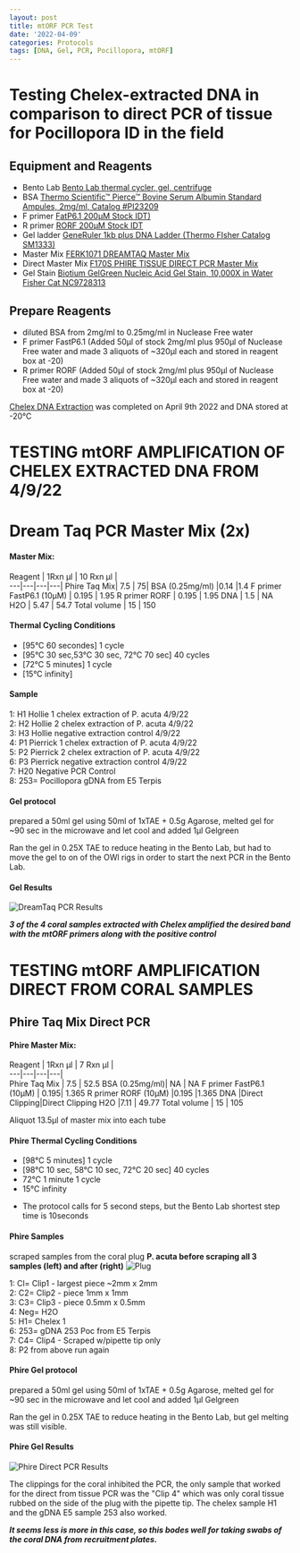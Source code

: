 ```yaml
---
layout: post
title: mtORF PCR Test
date: '2022-04-09'
categories: Protocols
tags: [DNA, Gel, PCR, Pocillopora, mtORF]
---
```

# Testing Chelex-extracted DNA in comparison to direct PCR of tissue for Pocillopora ID in the field

## Equipment and Reagents
- Bento Lab [Bento Lab thermal cycler, gel, centrifuge](https://bento.bio/)
- BSA	[Thermo Scientific™ Pierce™ Bovine Serum Albumin Standard Ampules, 2mg/ml, Catalog #PI23209](https://www.fishersci.com/shop/products/pierce-bovine-serum-albumin-standards-2/PI23209#?keyword=PI23209)
- F primer [FatP6.1 200µM Stock IDT)](https://github.com/hputnam/Putnam_Lab_Notebook/blob/master/images/Fatp6.1_IDT_Spec_328104852.pdf) 
- R primer [RORF 200µM Stock IDT](https://github.com/hputnam/Putnam_Lab_Notebook/blob/master/images/RORF_IDT_Spec_328104853.pdf)    
- Gel ladder [GeneRuler 1kb plus DNA Ladder (Thermo FIsher Catalog SM1333)](https://github.com/hputnam/Putnam_Lab_Notebook/blob/master/images/SM1333_GeneRuler_1kb_Plus_DNALadder.pdf)       
- Master Mix [FERK1071 DREAMTAQ Master Mix](https://github.com/hputnam/Putnam_Lab_Notebook/blob/master/images/MAN0012702_DreamTaq_K1071_UG.pdf)   
- Direct Master Mix [F170S PHIRE TISSUE DIRECT PCR Master Mix](https://github.com/hputnam/Putnam_Lab_Notebook/blob/master/images/F-170_QR_TS_5_Phire_PCR_Mix.pdf)  
- Gel Stain [Biotium GelGreen Nucleic Acid Gel Stain, 10,000X in Water Fisher Cat NC9728313](https://www.fishersci.com/shop/products/gel-green-stain-5ml/NC9728313#?keyword=NC9728313)


## Prepare Reagents
- diluted BSA from 2mg/ml to 0.25mg/ml in Nuclease Free water
- F primer FastP6.1	(Added 50µl of stock 2mg/ml plus 950µl of Nuclease Free water and made 3 aliquots of ~320µl each and stored in reagent box at -20)    
- R primer RORF	(Added 50µl of stock 2mg/ml plus 950µl of Nuclease Free water and made 3 aliquots of ~320µl each and stored in reagent box at -20)    

[Chelex DNA Extraction](https://hputnam.github.io/Putnam_Lab_Notebook/Chelex_DNA_Extraction/) was completed on April 9th 2022 and DNA stored at -20°C

# TESTING mtORF AMPLIFICATION OF CHELEX EXTRACTED DNA FROM 4/9/22

# Dream Taq PCR Master Mix (2x)
#### Master Mix:

Reagent | 1Rxn µl | 10 Rxn µl |  
---|---|---|---| 
Phire Taq Mix| 		7.5		|	75|
BSA	 (0.25mg/ml)	|0.14	|1.4
F primer FastP6.1 (10µM) |	0.195	|	1.95
R primer RORF		|	0.195	|	1.95
DNA		|				1.5		| NA	
H2O			|			5.47	|	54.7
Total volume 		|	15		|	150

#### Thermal Cycling Conditions 
- [95°C 60 secondes] 1 cycle
- [95°C 30 sec,53°C 30 sec, 72°C 70 sec] 40 cycles
- [72°C 5 minutes] 1 cycle
- [15°C infinity]

#### Sample
1: H1 Hollie 1 chelex extraction of P. acuta 4/9/22   
2: H2 Hollie 2 chelex extraction of P. acuta 4/9/22   
3: H3 Hollie negative extraction control 4/9/22   
4: P1 Pierrick 1 chelex extraction of P. acuta 4/9/22   
5: P2 Pierrick 2 chelex extraction of P. acuta 4/9/22   
6: P3 Pierrick negative extraction control 4/9/22   
7: H20 Negative PCR Control   
8: 253= Pocillopora gDNA  from E5 Terpis   

#### Gel protocol
prepared a 50ml gel using 50ml of 1xTAE + 0.5g Agarose, melted gel for ~90 sec in the microwave and let cool and added 1µl Gelgreen

Ran the gel in 0.25X TAE to reduce heating in the Bento Lab, but had to move the gel to on of the OWl rigs in order to start the next PCR in the Bento Lab.

#### Gel Results
![DreamTaq PCR Results](https://github.com/hputnam/Putnam_Lab_Notebook/blob/master/images/20220411_DreamTaq_Gel.jpeg?raw=true)

_**3 of the 4 coral samples extracted with Chelex amplified the desired band with the mtORF primers along with the positive control**_



# TESTING mtORF AMPLIFICATION DIRECT FROM CORAL SAMPLES

## Phire Taq Mix Direct PCR

#### Phire Master Mix:  

Reagent | 1Rxn µl | 7 Rxn µl |   
---|---|---|---|   
Phire Taq Mix 	|	7.5		|	52.5
BSA	(0.25mg/ml)| NA |	NA
F primer FastP6.1 (10µM) |	0.195|		1.365
R primer RORF	(10µM)	|0.195	|1.365
DNA	|Direct Clipping|Direct Clipping
H2O |7.11	|	49.77
Total volume 	|		15		|	105
    
Aliquot 13.5µl of master mix into each tube
    
    
#### Phire Thermal Cycling Conditions   
- [98°C 5 minutes] 1 cycle
- [98°C 10 sec, 58°C 10 sec, 72°C 20 sec] 40 cycles
- 72°C 1 minute 1 cycle
- 15°C infinity
* The protocol calls for 5 second steps, but the Bento Lab shortest step time is 10seconds

#### Phire Samples
scraped samples from the coral plug **P. acuta before scraping all 3 samples (left) and after (right)**
![Plug](https://raw.githubusercontent.com/hputnam/Putnam_Lab_Notebook/master/images/20220411_plug_sample.png)


1: Cl= Clip1 - largest piece ~2mm x 2mm   
2: C2= Clip2 - piece 1mm x 1mm   
3: C3= Clip3 - piece 0.5mm x 0.5mm   
4: Neg= H2O   
5: H1= Chelex 1   
6: 253= gDNA 253 Poc from E5 Terpis    
7: C4= Clip4 - Scraped w/pipette tip only   
8: P2 from above run again

#### Phire Gel protocol
prepared a 50ml gel using 50ml of 1xTAE + 0.5g Agarose, melted gel for ~90 sec in the microwave and let cool and added 1µl Gelgreen

Ran the gel in 0.25X TAE to reduce heating in the Bento Lab, but gel melting was still visible.

#### Phire Gel Results

![Phire Direct PCR Results](https://raw.githubusercontent.com/hputnam/Putnam_Lab_Notebook/master/images/20220411_PhireDirectPCR_Gel.jpeg)

The clippings for the coral inhibited the PCR, the only sample that worked for the direct from tissue PCR was the "Clip 4" which was only coral tissue rubbed on the side of the plug with the pipette tip. The chelex sample H1 and the gDNA E5 sample 253 also worked. 

_**It seems less is more in this case, so this bodes well for taking swabs of the coral DNA from recruitment plates.**_




